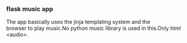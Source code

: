 ### flask music app
The app basically uses the jinja templating system and the<br/>
browser to play music.No python music library is used in this.Only html &lt;audio&gt;.